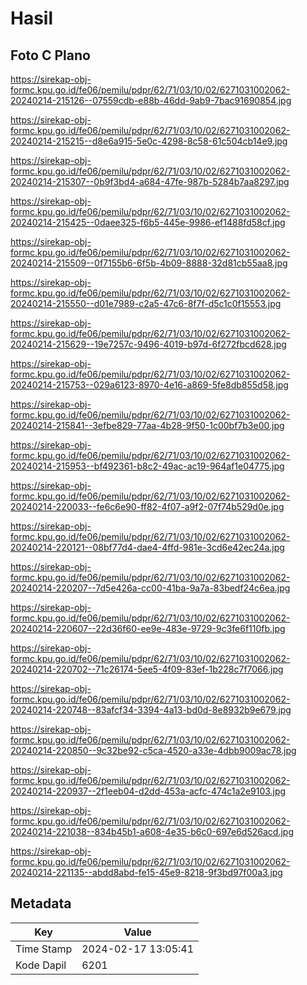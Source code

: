 # Hasil

## Foto C Plano

https://sirekap-obj-formc.kpu.go.id/fe06/pemilu/pdpr/62/71/03/10/02/6271031002062-20240214-215126--07559cdb-e88b-46dd-9ab9-7bac91690854.jpg

https://sirekap-obj-formc.kpu.go.id/fe06/pemilu/pdpr/62/71/03/10/02/6271031002062-20240214-215215--d8e6a915-5e0c-4298-8c58-61c504cb14e9.jpg

https://sirekap-obj-formc.kpu.go.id/fe06/pemilu/pdpr/62/71/03/10/02/6271031002062-20240214-215307--0b9f3bd4-a684-47fe-987b-5284b7aa8297.jpg

https://sirekap-obj-formc.kpu.go.id/fe06/pemilu/pdpr/62/71/03/10/02/6271031002062-20240214-215425--0daee325-f6b5-445e-9986-ef1488fd58cf.jpg

https://sirekap-obj-formc.kpu.go.id/fe06/pemilu/pdpr/62/71/03/10/02/6271031002062-20240214-215509--0f7155b6-6f5b-4b09-8888-32d81cb55aa8.jpg

https://sirekap-obj-formc.kpu.go.id/fe06/pemilu/pdpr/62/71/03/10/02/6271031002062-20240214-215550--d01e7989-c2a5-47c6-8f7f-d5c1c0f15553.jpg

https://sirekap-obj-formc.kpu.go.id/fe06/pemilu/pdpr/62/71/03/10/02/6271031002062-20240214-215629--19e7257c-9496-4019-b97d-6f272fbcd628.jpg

https://sirekap-obj-formc.kpu.go.id/fe06/pemilu/pdpr/62/71/03/10/02/6271031002062-20240214-215753--029a6123-8970-4e16-a869-5fe8db855d58.jpg

https://sirekap-obj-formc.kpu.go.id/fe06/pemilu/pdpr/62/71/03/10/02/6271031002062-20240214-215841--3efbe829-77aa-4b28-9f50-1c00bf7b3e00.jpg

https://sirekap-obj-formc.kpu.go.id/fe06/pemilu/pdpr/62/71/03/10/02/6271031002062-20240214-215953--bf492361-b8c2-49ac-ac19-964af1e04775.jpg

https://sirekap-obj-formc.kpu.go.id/fe06/pemilu/pdpr/62/71/03/10/02/6271031002062-20240214-220033--fe6c6e90-ff82-4f07-a9f2-07f74b529d0e.jpg

https://sirekap-obj-formc.kpu.go.id/fe06/pemilu/pdpr/62/71/03/10/02/6271031002062-20240214-220121--08bf77d4-dae4-4ffd-981e-3cd6e42ec24a.jpg

https://sirekap-obj-formc.kpu.go.id/fe06/pemilu/pdpr/62/71/03/10/02/6271031002062-20240214-220207--7d5e426a-cc00-41ba-9a7a-83bedf24c6ea.jpg

https://sirekap-obj-formc.kpu.go.id/fe06/pemilu/pdpr/62/71/03/10/02/6271031002062-20240214-220607--22d36f60-ee9e-483e-9729-9c3fe6f110fb.jpg

https://sirekap-obj-formc.kpu.go.id/fe06/pemilu/pdpr/62/71/03/10/02/6271031002062-20240214-220702--71c26174-5ee5-4f09-83ef-1b228c7f7066.jpg

https://sirekap-obj-formc.kpu.go.id/fe06/pemilu/pdpr/62/71/03/10/02/6271031002062-20240214-220748--83afcf34-3394-4a13-bd0d-8e8932b9e679.jpg

https://sirekap-obj-formc.kpu.go.id/fe06/pemilu/pdpr/62/71/03/10/02/6271031002062-20240214-220850--9c32be92-c5ca-4520-a33e-4dbb9009ac78.jpg

https://sirekap-obj-formc.kpu.go.id/fe06/pemilu/pdpr/62/71/03/10/02/6271031002062-20240214-220937--2f1eeb04-d2dd-453a-acfc-474c1a2e9103.jpg

https://sirekap-obj-formc.kpu.go.id/fe06/pemilu/pdpr/62/71/03/10/02/6271031002062-20240214-221038--834b45b1-a608-4e35-b6c0-697e6d526acd.jpg

https://sirekap-obj-formc.kpu.go.id/fe06/pemilu/pdpr/62/71/03/10/02/6271031002062-20240214-221135--abdd8abd-fe15-45e9-8218-9f3bd97f00a3.jpg


## Metadata

| Key        | Value               |
| ---------- | ------------------- |
| Time Stamp | 2024-02-17 13:05:41 |
| Kode Dapil | 6201                |




